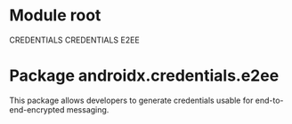 # Module root

CREDENTIALS CREDENTIALS E2EE

# Package androidx.credentials.e2ee

This package allows developers to generate credentials usable for end-to-end-encrypted messaging.
